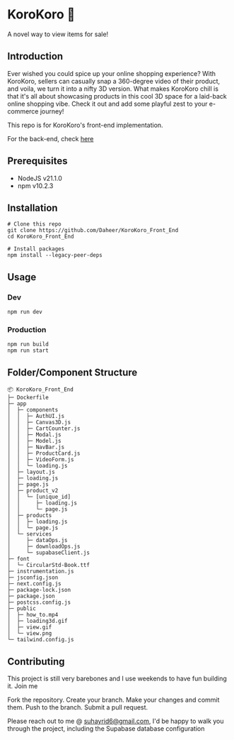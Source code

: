 # KoroKoro 👀
A novel way to view items for sale!

## Introduction
Ever wished you could spice up your online shopping experience? With KoroKoro, sellers can casually snap a 360-degree video of their product, and voila, we turn it into a nifty 3D version. What makes KoroKoro chill is that it's all about showcasing products in this cool 3D space for a laid-back online shopping vibe. Check it out and add some playful zest to your e-commerce journey!

This repo is for KoroKoro's front-end implementation.

For the back-end, check [here](https://github.com/Daheer/KoroKoro)

## Prerequisites
- NodeJS v21.1.0
- npm v10.2.3

## Installation

```
# Clone this repo
git clone https://github.com/Daheer/KoroKoro_Front_End
cd KoroKoro_Front_End

# Install packages 
npm install --legacy-peer-deps
```

## Usage

### Dev
`npm run dev`

### Production
```
npm run build
npm run start
```

## Folder/Component Structure

```
📦 KoroKoro_Front_End
├─ Dockerfile
├─ app
│  ├─ components
│  │  ├─ AuthUI.js
│  │  ├─ Canvas3D.js
│  │  ├─ CartCounter.js
│  │  ├─ Modal.js
│  │  ├─ Model.js
│  │  ├─ NavBar.js
│  │  ├─ ProductCard.js
│  │  ├─ VideoForm.js
│  │  └─ loading.js
│  ├─ layout.js
│  ├─ loading.js
│  ├─ page.js
│  ├─ product_v2
│  │  └─ [unique_id]
│  │     ├─ loading.js
│  │     └─ page.js
│  ├─ products
│  │  ├─ loading.js
│  │  └─ page.js
│  └─ services
│     ├─ dataOps.js
│     ├─ downloadOps.js
│     └─ supabaseClient.js
├─ font
│  └─ CircularStd-Book.ttf
├─ instrumentation.js
├─ jsconfig.json
├─ next.config.js
├─ package-lock.json
├─ package.json
├─ postcss.config.js
├─ public
│  ├─ how_to.mp4
│  ├─ loading3d.gif
│  ├─ view.gif
│  └─ view.png
└─ tailwind.config.js
```

## Contributing
This project is still very barebones and I use weekends to have fun building it. Join me

Fork the repository.
Create your branch.
Make your changes and commit them.
Push to the branch.
Submit a pull request.

Please reach out to me @ suhayrid6@gmail.com, I'd be happy to walk you through the project, including the Supabase database configuration
